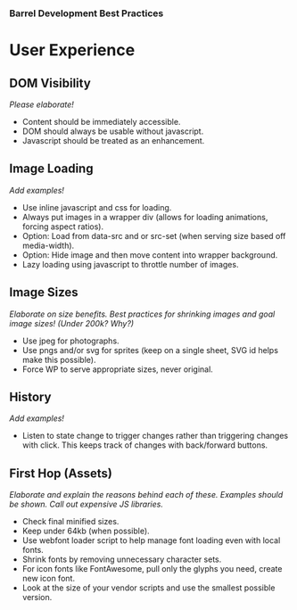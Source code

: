 ### Barrel Development Best Practices

# User Experience
 
## DOM Visibility

*Please elaborate!*

- Content should be immediately accessible.
- DOM should always be usable without javascript.
- Javascript should be treated as an enhancement.

## Image Loading

*Add examples!*

- Use inline javascript and css for loading.
- Always put images in a wrapper div (allows for loading animations, forcing aspect ratios).
- Option: Load from data-src and or src-set (when serving size based off media-width).
- Option: Hide image and then move content into wrapper background.
- Lazy loading using javascript to throttle number of images.

## Image Sizes

*Elaborate on size benefits. Best practices for shrinking images and goal image sizes! (Under 200k? Why?)*

- Use jpeg for photographs.
- Use pngs and/or svg for sprites (keep on a single sheet, SVG id helps make this possible).
- Force WP to serve appropriate sizes, never original.

## History

*Add examples!*

- Listen to state change to trigger changes rather than triggering changes with click. This keeps track of changes with back/forward buttons.

## First Hop (Assets)

*Elaborate and explain the reasons behind each of these. Examples should be shown. Call out expensive JS libraries.*

- Check final minified sizes.
- Keep under 64kb (when possible).
- Use webfont loader script to help manage font loading even with local fonts.
- Shrink fonts by removing unnecessary character sets.
- For icon fonts like FontAwesome, pull only the glyphs you need, create new icon font.
- Look at the size of your vendor scripts and use the smallest possible version.

